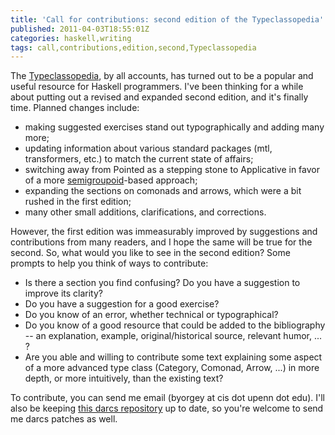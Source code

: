 ```yaml
---
title: 'Call for contributions: second edition of the Typeclassopedia'
published: 2011-04-03T18:55:01Z
categories: haskell,writing
tags: call,contributions,edition,second,Typeclassopedia
---
```


The <a href="http://www.haskell.org/wikiupload/8/85/TMR-Issue13.pdf">Typeclassopedia</a>, by all accounts, has turned out to be a popular and useful resource for Haskell programmers.  I've been thinking for a while about putting out a revised and expanded second edition, and it's finally time.  Planned changes include:
<ul>
	<li>making suggested exercises stand out typographically and adding many more;</li>
	<li>updating information about various standard packages (mtl, transformers, etc.) to match the current state of affairs;</li>
	<li>switching away from Pointed as a stepping stone to Applicative in favor of a more <a href="http://hackage.haskell.org/package/semigroupoids">semigroupoid</a>-based approach;</li>
	<li>expanding the sections on comonads and arrows, which were a bit rushed in the first edition;</li>
	<li>many other small additions, clarifications, and corrections.</li>
</ul>

However, the first edition was immeasurably improved by suggestions and contributions from many readers, and I hope the same will be true for the second.  So, what would you like to see in the second edition?  Some prompts to help you think of ways to contribute:
<ul>
	<li>Is there a section you find confusing?  Do you have a suggestion to improve its clarity?</li>
	<li>Do you have a suggestion for a good exercise?</li>
	<li>Do you know of an error, whether technical or typographical?</li>
	<li>Do you know of a good resource that could be added to the bibliography -- an explanation, example, original/historical source, relevant humor, ... ?</li>
	<li>Are you able and willing to contribute some text explaining some aspect of a more advanced type class (Category, Comonad, Arrow, ...) in more depth, or more intuitively, than the existing text?</li>
</ul>

To contribute, you can send me email (byorgey at cis dot upenn dot edu).  I'll also be keeping <a href="http://code.haskell.org/~byorgey/typeclassopedia/">this darcs repository</a> up to date, so you're welcome to send me darcs patches as well.


